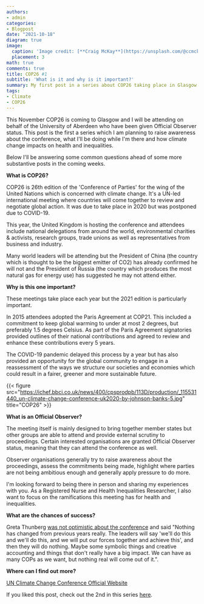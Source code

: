 ```yaml
---
authors:
- admin
categories:
- Blogpost
date: "2021-10-18"
diagram: true
image:
  caption: 'Image credit: [**Craig McKay**](https://unsplash.com/@ccmckay91)'
  placement: 3
math: true
comments: true
title: COP26 #1
subtitle: 'What is it and why is it important?'
summary: My first post in a series about COP26 taking place in Glasgow November 2021
tags:
- Climate
- COP26
---
```


This November COP26 is coming to Glasgow and I will be attending on behalf of the University of Aberdeen who have been given Official Observer status. This post is the first a series which I am planning to raise awareness about the conference, what I'll be doing while I'm there and how climate change impacts on health and inequalities.

Below I'll be answering some common questions ahead of some more substantive posts in the coming weeks.

**What is COP26?**

COP26 is 26th edition of the 'Conference of Parties' for the wing of the United Nations which is concerned with climate change. It's a UN-led international meeting where countries will come together to review and negotiate global action. It was due to take place in 2020 but was postponed due to COVID-19.

This year, the United Kingdom is hosting the conference and attendees include national delegations from around the world, environmental charities & activists, research groups, trade unions as well as representatives from business and industry.

Many world leaders will be attending but the President of China (the country which is thought to be the biggest emitter of CO2) has already confirmed he will not and the President of Russia (the country which produces the most natural gas for energy use) has suggested he may not attend either.

**Why is this one important?**

These meetings take place each year but the 2021 edition is particularly important.

In 2015 attendees adopted the Paris Agreement at COP21. This included a commitment to keep global warming to under at most 2 degrees, but preferably 1.5 degrees Celsius. As part of the Paris Agreement signatories provided outlines of their national contributions and agreed to review and enhance these contributions every 5 years.

The COVID-19 pandemic delayed this process by a year but has also provided an opportunity for the global community to engage in a reassessment of the ways we structure our societies and economies which could result in a fairer, greener and more sustainable future. 

{{< figure src="https://ichef.bbci.co.uk/news/400/cpsprodpb/113D/production/_115531440_un-climate-change-conference-uk2020-by-johnson-banks-5.jpg" title="COP26" >}}

**What is an Official Observer?**

The meeting itself is mainly designed to bring together member states but other groups are able to attend and provide external scrutiny to proceedings. Certain interested organisations are granted Official Observer status, meaning that they can attend the conference as well.

Observer organisations generally try to raise awareness about the proceedings, assess the commitments being made, highlight where parties are not being ambitious enough and generally apply pressure to do more.

I'm looking forward to being there in person and sharing my experiences with you. As a Registered Nurse and Health Inequalities Researcher, I also want to focus on the ramifications this meeting has for health and inequalities.

**What are the chances of success?**

Greta Thunberg [was not optimistic about the conference](https://www.theguardian.com/environment/ng-interactive/2021/sep/25/greta-thunberg-i-really-see-the-value-of-friendship-apart-from-the-climate-almost-nothing-else-matters) and said "Nothing has changed from previous years really. The leaders will say 'we'll do this and we'll do this, and we will put our forces together and achieve this', and then they will do nothing. Maybe some symbolic things and creative accounting and things that don't really have a big impact. We can have as many COPs as we want, but nothing real will come out of it.".

**Where can I find out more?**

[UN Climate Change Conference Official Website](https://ukcop26.org/)


If you liked this post, check out the 2nd in this series [here](https://wpball.com/post/cop26-2/).
